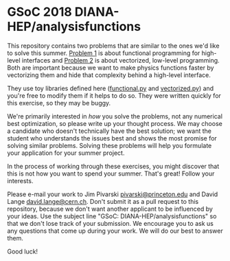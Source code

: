 # GSoC 2018 DIANA-HEP/analysisfunctions

This repository contains two problems that are similar to the ones we'd like to solve this summer. [Problem 1](problem1.md) is about functional programming for high-level interfaces and [Problem 2](problem2.md) is about vectorized, low-level programming. Both are important because we want to make physics functions faster by vectorizing them and hide that complexity behind a high-level interface.

They use toy libraries defined here ([functional.py](functional.py) and [vectorized.py](vectorized.py)) and you're free to modify them if it helps to do so. They were written quickly for this exercise, so they may be buggy.

We're primarily interested in _how_ you solve the problems, not any numerical best optimization, so please write up your thought process. We may choose a candidate who doesn't technically have the best solution; we want the student who understands the issues best and shows the most promise for solving similar problems. Solving these problems will help you formulate your application for your summer project.

In the process of working through these exercises, you might discover that this is not how you want to spend your summer. That's great! Follow your interests. 

Please e-mail your work to Jim Pivarski <pivarski@princeton.edu> and David Lange <david.lange@cern.ch>. Don't submit it as a pull request to this repository, because we don't want another applicant to be influenced by your ideas. Use the subject line "GSoC: DIANA-HEP/analysisfunctions" so that we don't lose track of your submission. We encourage you to ask us any questions that come up during your work. We will do our best to answer them.

Good luck!

